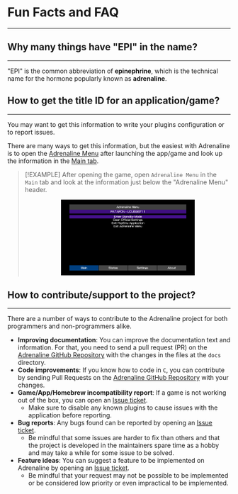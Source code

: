 # Fun Facts and FAQ
---

## Why many things have "EPI" in the name?
---

"EPI" is the common abbreviation of **epinephrine**, which is the technical name for the hormone popularly known as **adrenaline**.

## How to get the title ID for an application/game?
---

You may want to get this information to write your plugins configuration or to report issues.

There are many ways to get this information, but the easiest with Adrenaline is to open the [Adrenaline Menu](./03-AdrenalineMenu.md) after launching the app/game and look up the information in the [Main tab](./03-AdrenalineMenu.md#main-tab).

> [!EXAMPLE]
> After opening the game, open `Adrenaline Menu` in the `Main` tab and look at the information just below the "Adrenaline Menu" header.
>
> <p align="center">
> <img src="./assets/XX-TitleID.png" width="65%" />
> </p>

## How to contribute/support to the project?
---

There are a number of ways to contribute to the Adrenaline project for both programmers and non-programmers alike.

- **Improving documentation**: You can improve the documentation text and information. For that, you need to send a pull request (PR) on the [Adrenaline GitHub Repository](https://github.com/isage/Adrenaline) with the changes in the files at the `docs` directory.
- **Code improvements**: If you know how to code in `C`, you can contribute by sending Pull Requests on the [Adrenaline GitHub Repository](https://github.com/isage/Adrenaline) with your changes.
- **Game/App/Homebrew incompatibility report**: If a game is not working out of the box, you can open an [Issue ticket](https://github.com/isage/Adrenaline/issues).
  - Make sure to disable any known plugins to cause issues with the application before reporting.
- **Bug reports**: Any bugs found can be reported by opening an [Issue ticket](https://github.com/isage/Adrenaline/issues).
  - Be mindful that some issues are harder to fix than others and that the project is developed in the maintainers spare time as a hobby and may take a while for some issue to be solved.
- **Feature ideas**: You can suggest a feature to be implemented on Adrenaline by opening an [Issue ticket](https://github.com/isage/Adrenaline/issues).
  - Be mindful that your request may not be possible to be implemented or be considered low priority or even impractical to be implemented.
